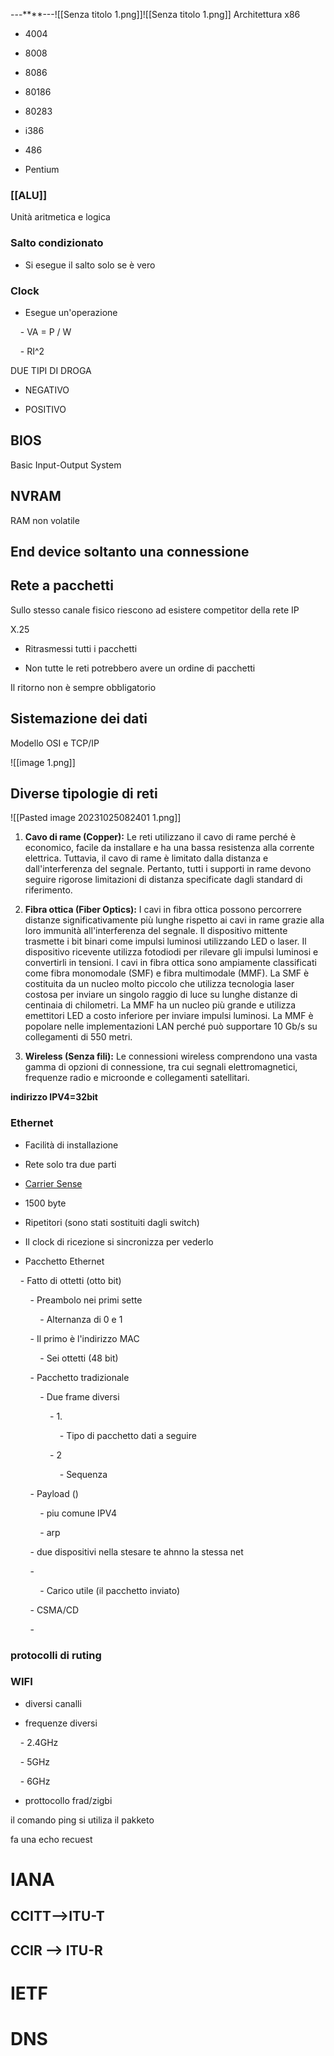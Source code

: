 
 ---****---![[Senza titolo 1.png]]![[Senza titolo 1.png]] Architettura x86

  

- 4004

- 8008

- 8086

- 80186

- 80283

- i386

- 486

- Pentium

  

### [[ALU]]

  

Unità aritmetica e logica

  

### Salto condizionato

  

- Si esegue il salto solo se è vero

  

### Clock

  

- Esegue un'operazione

    - VA = P / W

    - RI^2

  

DUE TIPI DI DROGA

  

- NEGATIVO

- POSITIVO

  

## BIOS

  

Basic Input-Output System

  

## NVRAM

  

RAM non volatile

  

## End device soltanto una connessione

  

## Rete a pacchetti

  

Sullo stesso canale fisico riescono ad esistere competitor della rete IP

  

X.25

  

- Ritrasmessi tutti i pacchetti

- Non tutte le reti potrebbero avere un ordine di pacchetti

  

Il ritorno non è sempre obbligatorio

  

## Sistemazione dei dati

  

Modello OSI e TCP/IP

  

![[image 1.png]]

  

## Diverse tipologie di reti

  

![[Pasted image 20231025082401 1.png]]

  

1. **Cavo di rame (Copper):** Le reti utilizzano il cavo di rame perché è economico, facile da installare e ha una bassa resistenza alla corrente elettrica. Tuttavia, il cavo di rame è limitato dalla distanza e dall'interferenza del segnale. Pertanto, tutti i supporti in rame devono seguire rigorose limitazioni di distanza specificate dagli standard di riferimento.

2. **Fibra ottica (Fiber Optics):** I cavi in fibra ottica possono percorrere distanze significativamente più lunghe rispetto ai cavi in rame grazie alla loro immunità all'interferenza del segnale. Il dispositivo mittente trasmette i bit binari come impulsi luminosi utilizzando LED o laser. Il dispositivo ricevente utilizza fotodiodi per rilevare gli impulsi luminosi e convertirli in tensioni. I cavi in fibra ottica sono ampiamente classificati come fibra monomodale (SMF) e fibra multimodale (MMF). La SMF è costituita da un nucleo molto piccolo che utilizza tecnologia laser costosa per inviare un singolo raggio di luce su lunghe distanze di centinaia di chilometri. La MMF ha un nucleo più grande e utilizza emettitori LED a costo inferiore per inviare impulsi luminosi. La MMF è popolare nelle implementazioni LAN perché può supportare 10 Gb/s su collegamenti di 550 metri.

3. **Wireless (Senza fili):** Le connessioni wireless comprendono una vasta gamma di opzioni di connessione, tra cui segnali elettromagnetici, frequenze radio e microonde e collegamenti satellitari.

  

**indirizzo IPV4=32bit**

### Ethernet

  

- Facilità di installazione

- Rete solo tra due parti

- [Carrier Sense](https://it.wikipedia.org/wiki/CSMA)

- 1500 byte

- Ripetitori (sono stati sostituiti dagli switch)

- Il clock di ricezione si sincronizza per vederlo

- Pacchetto Ethernet

    - Fatto di ottetti (otto bit)

        - Preambolo nei primi sette

            - Alternanza di 0 e 1

        - Il primo è l'indirizzo MAC

            - Sei ottetti (48 bit)

        - Pacchetto tradizionale

            - Due frame diversi

                - 1.

                    - Tipo di pacchetto dati a seguire

                - 2

                    - Sequenza

        - Payload ()

            - piu comune IPV4

            - arp

        - due dispositivi nella stesare te ahnno la stessa net

        -

  

            - Carico utile (il pacchetto inviato)

        - CSMA/CD

        -

  
  

### protocolli di ruting

  

### WIFI

- diversi canalli

- frequenze diversi

    - 2.4GHz

    - 5GHz

    - 6GHz

- prottocollo frad/zigbi

  

il comando ping si utiliza il pakketo

fa una echo recuest



# IANA 
## CCITT-->ITU-T
## CCIR --> ITU-R
# IETF 


# DNS 
